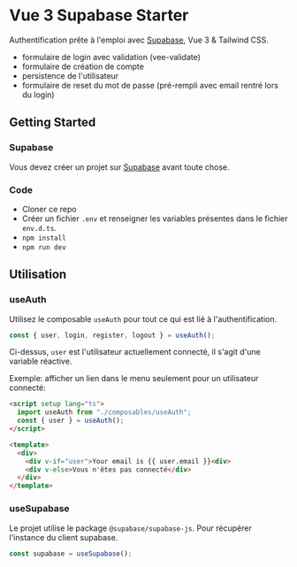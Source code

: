 # Vue 3 Supabase Starter

Authentification prête à l'emploi avec [Supabase](https://supabase.com/), Vue 3 & Tailwind CSS.

- formulaire de login avec validation (vee-validate)
- formulaire de création de compte
- persistence de l'utilisateur
- formulaire de reset du mot de passe (pré-rempli avec email rentré lors du login)

## Getting Started

### Supabase

Vous devez créer un projet sur [Supabase](https://supabase.com/) avant toute chose.

### Code

- Cloner ce repo
- Créer un fichier `.env` et renseigner les variables présentes dans le fichier `env.d.ts`.
- `npm install`
- `npm run dev`

## Utilisation

### useAuth

Utilisez le composable `useAuth` pour tout ce qui est lié à l'authentification.

```js
const { user, login, register, logout } = useAuth();
```

Ci-dessus, `user` est l'utilisateur actuellement connecté, il s'agit d'une variable réactive.

Exemple: afficher un lien dans le menu seulement pour un utilisateur connecté:

```html
<script setup lang="ts">
  import useAuth from "./composables/useAuth";
  const { user } = useAuth();
</script>

<template>
  <div>
    <div v-if="user">Your email is {{ user.email }}<div>
    <div v-else>Vous n'êtes pas connecté</div>
  </div>
</template>
```

### useSupabase

Le projet utilise le package `@supabase/supabase-js`. Pour récupérer l'instance du client supabase.

```js
const supabase = useSupabase();
```
